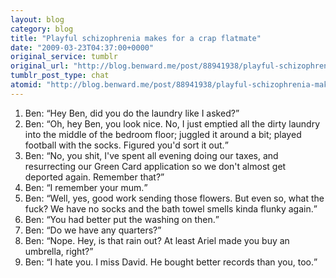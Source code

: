 ```yaml
---
layout: blog
category: blog
title: "Playful schizophrenia makes for a crap flatmate"
date: "2009-03-23T04:37:00+0000"
original_service: tumblr
original_url: "http://blog.benward.me/post/88941938/playful-schizophrenia-makes-for-a-crap-flatmate"
tumblr_post_type: chat
atomid: "http://blog.benward.me/post/88941938/playful-schizophrenia-makes-for-a-crap-flatmate"
---
```

<ol class="conversation">
  <li><span class="h-card">Ben</span>: <q>Hey Ben, did you do the laundry like I asked?</q></li>
  <li><span class="h-card">Ben</span>: <q>Oh, hey Ben, you look nice. No, I just emptied all the dirty laundry into the middle of the bedroom floor; juggled it around a bit; played football with the socks. Figured you&#39;d sort it out.</q></li>
  <li><span class="h-card">Ben</span>: <q>No, you shit, I&#39;ve spent all evening doing our taxes, and resurrecting our Green Card application so we don&#39;t almost get deported again. Remember that?</q></li>
  <li><span class="h-card">Ben</span>: <q>I remember your mum.</q></li>
  <li><span class="h-card">Ben</span>: <q>Well, yes, good work sending those flowers. But even so, what the fuck? We have no socks and the bath towel smells kinda flunky again.</q></li>
  <li><span class="h-card">Ben</span>: <q>You had better put the washing on then.</q></li>
  <li><span class="h-card">Ben</span>: <q>Do we have any quarters?</q></li>
  <li><span class="h-card">Ben</span>: <q>Nope. Hey, is that rain out? At least Ariel made you buy an umbrella, right?</q></li>
  <li><span class="h-card">Ben</span>: <q>I hate you. I miss David. He bought better records than you, too.</q></li></ol>